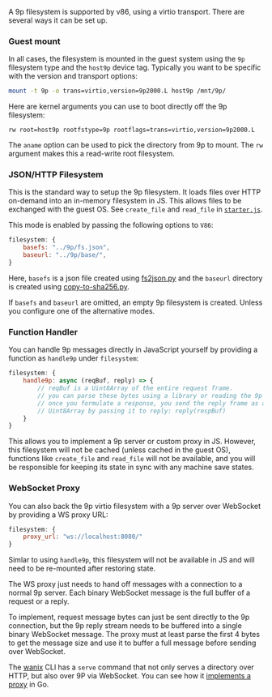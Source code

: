 A 9p filesystem is supported by v86, using a virtio transport. There are several
ways it can be set up.

### Guest mount

In all cases, the filesystem is mounted in the guest system using the `9p`
filesystem type and the `host9p` device tag. Typically you want to be specific
with the version and transport options:

```sh
mount -t 9p -o trans=virtio,version=9p2000.L host9p /mnt/9p/
```

Here are kernel arguments you can use to boot directly off the 9p filesystem:

```
rw root=host9p rootfstype=9p rootflags=trans=virtio,version=9p2000.L
```

The `aname` option can be used to pick the directory from 9p to mount. The `rw`
argument makes this a read-write root filesystem.


### JSON/HTTP Filesystem

This is the standard way to setup the 9p filesystem. It loads files over
HTTP on-demand into an in-memory filesystem in JS. This allows files to be
exchanged with the guest OS. See `create_file` and `read_file` in
[`starter.js`](https://github.com/copy/v86/blob/master/src/browser/starter.js).

This mode is enabled by passing the following options to `V86`:

```javascript
filesystem: {
    basefs: "../9p/fs.json",
    baseurl: "../9p/base/",
}
```

Here, `basefs` is a json file created using
[fs2json.py](tools/fs2json.py) and the `baseurl` directory is created using
[copy-to-sha256.py](tools/copy-to-sha256.py).

If `basefs` and `baseurl` are omitted, an empty 9p filesystem is created. Unless
you configure one of the alternative modes.


### Function Handler

You can handle 9p messages directly in JavaScript yourself by providing a
function as `handle9p` under `filesystem`:

```javascript
filesystem: {
    handle9p: async (reqBuf, reply) => {
        // reqBuf is a Uint8Array of the entire request frame.
        // you can parse these bytes using a library or reading the 9p spec.
        // once you formulate a response, you send the reply frame as a
        // Uint8Array by passing it to reply: reply(respBuf)
    }
}
```

This allows you to implement a 9p server or custom proxy in JS. However, this
filesystem will not be cached (unless cached in the guest OS), functions like
`create_file` and `read_file` will not be available, and you will be responsible
for keeping its state in sync with any machine save states.


### WebSocket Proxy

You can also back the 9p virtio filesystem with a 9p server over WebSocket by
providing a WS proxy URL:

```javascript
filesystem: {
    proxy_url: "ws://localhost:8080/"
}
```

Simlar to using `handle9p`, this filesystem will not be available in JS and
will need to be re-mounted after restoring state.

The WS proxy just needs to hand off messages with a connection to a normal 9p
server. Each binary WebSocket message is the full buffer of a request or a
reply.

To implement, request message bytes can just be sent directly to the 9p
connection, but the 9p reply stream needs to be buffered into a single binary
WebSocket message. The proxy must at least parse the first 4 bytes to get the
message size and use it to buffer a full message before sending over WebSocket.

The [wanix](https://github.com/tractordev/wanix) CLI has a `serve` command that
not only serves a directory over HTTP, but also over 9P via WebSocket. You can
see how it [implements a proxy][1] in Go.

[1]: https://github.com/tractordev/wanix/blob/main/cmd/wanix/serve.go#L117-L177